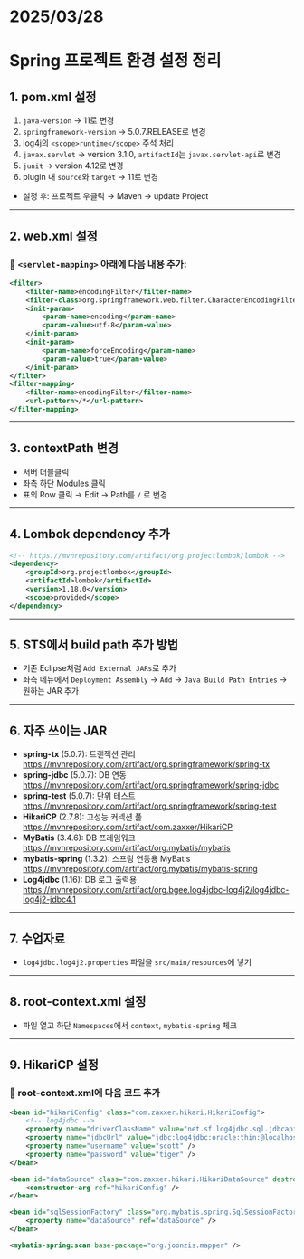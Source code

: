 # 2025/03/28
# Spring 프로젝트 환경 설정 정리

## 1. pom.xml 설정
1. `java-version` → 11로 변경
2. `springframework-version` → 5.0.7.RELEASE로 변경
3. log4j의 `<scope>runtime</scope>` 주석 처리
4. `javax.servlet` → version 3.1.0, `artifactId`는 `javax.servlet-api`로 변경
5. `junit` → version 4.12로 변경
6. plugin 내 `source`와 `target` → 11로 변경
- 설정 후: 프로젝트 우클릭 → Maven → update Project

---

## 2. web.xml 설정
### 📌 `<servlet-mapping>` 아래에 다음 내용 추가:
```xml
<filter>
    <filter-name>encodingFilter</filter-name>
    <filter-class>org.springframework.web.filter.CharacterEncodingFilter</filter-class>
    <init-param>
        <param-name>encoding</param-name>
        <param-value>utf-8</param-value>
    </init-param>
    <init-param>
        <param-name>forceEncoding</param-name>
        <param-value>true</param-value>
    </init-param>
</filter>
<filter-mapping>
    <filter-name>encodingFilter</filter-name>
    <url-pattern>/*</url-pattern>
</filter-mapping>
```

---

## 3. contextPath 변경
- 서버 더블클릭
- 좌측 하단 Modules 클릭
- 표의 Row 클릭 → Edit → Path를 `/` 로 변경

---

## 4. Lombok dependency 추가
```xml
<!-- https://mvnrepository.com/artifact/org.projectlombok/lombok -->
<dependency>
    <groupId>org.projectlombok</groupId>
    <artifactId>lombok</artifactId>
    <version>1.18.0</version>
    <scope>provided</scope>
</dependency>
```

---

## 5. STS에서 build path 추가 방법
- 기존 Eclipse처럼 `Add External JARs`로 추가
- 좌측 메뉴에서 `Deployment Assembly` → `Add` → `Java Build Path Entries` → 원하는 JAR 추가

---

## 6. 자주 쓰이는 JAR
- **spring-tx** (5.0.7): 트랜잭션 관리  
  https://mvnrepository.com/artifact/org.springframework/spring-tx
- **spring-jdbc** (5.0.7): DB 연동  
  https://mvnrepository.com/artifact/org.springframework/spring-jdbc
- **spring-test** (5.0.7): 단위 테스트  
  https://mvnrepository.com/artifact/org.springframework/spring-test
- **HikariCP** (2.7.8): 고성능 커넥션 풀  
  https://mvnrepository.com/artifact/com.zaxxer/HikariCP
- **MyBatis** (3.4.6): DB 프레임워크  
  https://mvnrepository.com/artifact/org.mybatis/mybatis
- **mybatis-spring** (1.3.2): 스프링 연동용 MyBatis  
  https://mvnrepository.com/artifact/org.mybatis/mybatis-spring
- **Log4jdbc** (1.16): DB 로그 출력용  
  https://mvnrepository.com/artifact/org.bgee.log4jdbc-log4j2/log4jdbc-log4j2-jdbc4.1

---

## 7. 수업자료
- `log4jdbc.log4j2.properties` 파일을 `src/main/resources`에 넣기

---

## 8. root-context.xml 설정
- 파일 열고 하단 `Namespaces`에서 `context`, `mybatis-spring` 체크

---

## 9. HikariCP 설정
### 📌 root-context.xml에 다음 코드 추가
```xml
<bean id="hikariConfig" class="com.zaxxer.hikari.HikariConfig">
    <!-- log4jdbc -->
    <property name="driverClassName" value="net.sf.log4jdbc.sql.jdbcapi.DriverSpy" />
    <property name="jdbcUrl" value="jdbc:log4jdbc:oracle:thin:@localhost:1521:XE" />
    <property name="username" value="scott" />
    <property name="password" value="tiger" />
</bean>

<bean id="dataSource" class="com.zaxxer.hikari.HikariDataSource" destroy-method="close">
    <constructor-arg ref="hikariConfig" />
</bean>

<bean id="sqlSessionFactory" class="org.mybatis.spring.SqlSessionFactoryBean">
    <property name="dataSource" ref="dataSource" />
</bean>

<mybatis-spring:scan base-package="org.joonzis.mapper" />
```